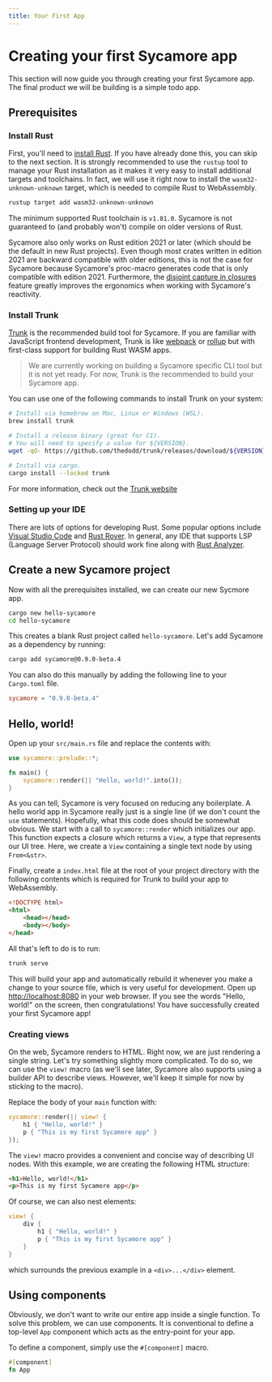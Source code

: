 ```yaml
---
title: Your First App
---
```


# Creating your first Sycamore app

This section will now guide you through creating your first Sycamore app. The
final product we will be building is a simple todo app.

## Prerequisites

### Install Rust

First, you'll need to [install Rust](https://www.rust-lang.org/tools/install).
If you have already done this, you can skip to the next section. It is strongly
recommended to use the `rustup` tool to manage your Rust installation as it
makes it very easy to install additional targets and toolchains. In fact, we
will use it right now to install the `wasm32-unknown-unknown` target, which is
needed to compile Rust to WebAssembly.

```bash
rustup target add wasm32-unknown-unknown
```

The minimum supported Rust toolchain is `v1.81.0`. Sycamore is not guaranteed to
(and probably won't) compile on older versions of Rust.

Sycamore also only works on Rust edition 2021 or later (which should be the
default in new Rust projects). Even though most crates written in edition 2021
are backward compatible with older editions, this is not the case for Sycamore
because Sycamore's proc-macro generates code that is only compatible with
edition 2021. Furthermore, the
[disjoint capture in closures](https://blog.rust-lang.org/2021/10/21/Rust-1.56.0.html#disjoint-capture-in-closures)
feature greatly improves the ergonomics when working with Sycamore's reactivity.

### Install Trunk

[Trunk](https://trunkrs.dev) is the recommended build tool for Sycamore. If you
are familiar with JavaScript frontend development, Trunk is like
[webpack](https://webpack.js.org/) or [rollup](https://rollupjs.org/) but with
first-class support for building Rust WASM apps.

> We are currently working on building a Sycamore specific CLI tool but it is
> not yet ready. For now, Trunk is the recommended to build your Sycamore app.

You can use one of the following commands to install Trunk on your system:

```bash
# Install via homebrew on Mac, Linux or Windows (WSL).
brew install trunk

# Install a release binary (great for CI).
# You will need to specify a value for ${VERSION}.
wget -qO- https://github.com/thedodd/trunk/releases/download/${VERSION}/trunk-x86_64-unknown-linux-gnu.tar.gz | tar -xzf-

# Install via cargo.
cargo install --locked trunk
```

For more information, check out the [Trunk website](https://trunkrs.dev)

### Setting up your IDE

There are lots of options for developing Rust. Some popular options include
[Visual Studio Code](https://code.visualstudio.com/) and
[Rust Rover](https://www.jetbrains.com/rust/). In general, any IDE that supports
LSP (Language Server Protocol) should work fine along with
[Rust Analyzer](https://rust-analyzer.github.io/).

## Create a new Sycamore project

Now with all the prerequisites installed, we can create our new Sycmore app.

```bash
cargo new hello-sycamore
cd hello-sycamore
```

This creates a blank Rust project called `hello-sycamore`. Let's add Sycamore as
a dependency by running:

```bash
cargo add sycamore@0.9.0-beta.4
```

You can also do this manually by adding the following line to your `Cargo.toml`
file.

```toml
sycamore = "0.9.0-beta.4"
```

## Hello, world!

Open up your `src/main.rs` file and replace the contents with:

```rust
use sycamore::prelude::*;

fn main() {
    sycamore::render(|| "Hello, world!".into());
}
```

As you can tell, Sycamore is very focused on reducing any boilerplate. A hello
world app in Sycamore really just is a single line (if we don't count the `use`
statements). Hopefully, what this code does should be somewhat obvious. We start
with a call to `sycamore::render` which initializes our app. This function
expects a closure which returns a `View`, a type that represents our UI tree.
Here, we create a `View` containing a single text node by using `From<&str>`.

Finally, create a `index.html` file at the root of your project directory with
the following contents which is required for Trunk to build your app to
WebAssembly.

```html
<!DOCTYPE html>
<html>
    <head></head>
    <body></body>
</head>
```

All that's left to do is to run:

```bash
trunk serve
```

This will build your app and automatically rebuild it whenever you make a change
to your source file, which is very useful for development. Open up
<http://localhost:8080> in your web browser. If you see the words "Hello,
world!" on the screen, then congratulations! You have successfully created your
first Sycamore app!

### Creating views

On the web, Sycamore renders to HTML. Right now, we are just rendering a single
string. Let's try something slightly more complicated. To do so, we can use the
`view!` macro (as we'll see later, Sycamore also supports using a builder API to
describe views. However, we'll keep it simple for now by sticking to the macro).

Replace the body of your `main` function with:

```rust
sycamore::render(|| view! {
    h1 { "Hello, world!" }
    p { "This is my first Sycamore app" }
});
```

The `view!` macro provides a convenient and concise way of describing UI nodes.
With this example, we are creating the following HTML structure:

```html
<h1>Hello, world!</h1>
<p>This is my first Sycamore app</p>
```

Of course, we can also nest elements:

```rust
view! {
    div {
        h1 { "Hello, world!" }
        p { "This is my first Sycamore app" }
    }
}
```

which surrounds the previous example in a `<div>...</div>` element.

## Using components

Obviously, we don't want to write our entire app inside a single function. To
solve this problem, we can use components. It is conventional to define a
top-level `App` component which acts as the entry-point for your app.

To define a component, simply use the `#[component]` macro.

```rust
#[component]
fn App
```
